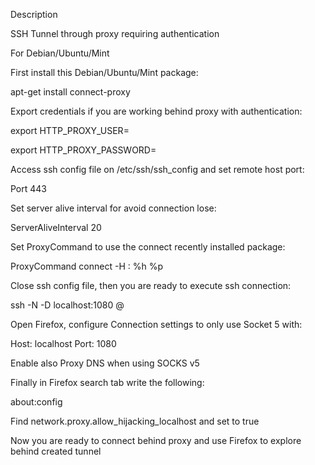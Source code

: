 Description

SSH Tunnel through proxy requiring authentication

For Debian/Ubuntu/Mint

First install this Debian/Ubuntu/Mint package:

apt-get install connect-proxy

Export credentials if you are working behind proxy with authentication:

export HTTP_PROXY_USER=<user>

export HTTP_PROXY_PASSWORD=<password>

Access ssh config file on /etc/ssh/ssh_config and set remote host port:

Port 443

Set server alive interval for avoid connection lose:

ServerAliveInterval 20

Set ProxyCommand to use the connect recently installed package:

ProxyCommand connect -H <proxy>:<port> %h %p

Close ssh config file, then you are ready to execute ssh connection:

ssh -N -D localhost:1080 <remoteuser>@<remotehost>

Open Firefox, configure Connection settings to only use Socket 5 with:

Host: localhost Port: 1080

Enable also Proxy DNS when using SOCKS v5

Finally in Firefox search tab write the following:

about:config

Find network.proxy.allow_hijacking_localhost and set to true

Now you are ready to connect behind proxy and use Firefox to explore behind created tunnel
